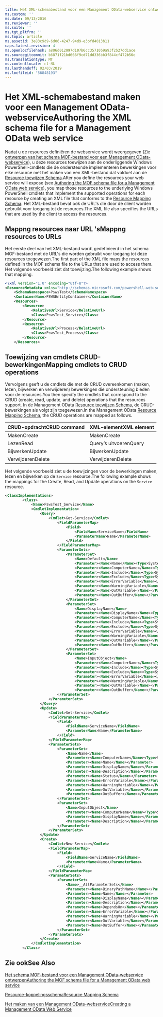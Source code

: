 ```yaml
---
title: Het XML-schemabestand voor een Management OData-webservice ontwerpen | Microsoft Docs
ms.custom: ''
ms.date: 09/13/2016
ms.reviewer: ''
ms.suite: ''
ms.tgt_pltfrm: ''
ms.topic: article
ms.assetid: 3e83c9d9-6d06-4247-94d9-e3bfd4013b11
caps.latest.revision: 4
ms.openlocfilehash: a806d012097d107b6cc35710b9a93f2b27dd1ace
ms.sourcegitcommit: b6871f21bd666f9cd71dd336bb3f844cf472b56c
ms.translationtype: MT
ms.contentlocale: nl-NL
ms.lasthandoff: 02/03/2019
ms.locfileid: "56848193"
---
```

# <a name="authoring-the-xml-schema-file-for-a-management-odata-web-service"></a><span data-ttu-id="f08d8-102">Het XML-schemabestand maken voor een Management OData-webservice</span><span class="sxs-lookup"><span data-stu-id="f08d8-102">Authoring the XML schema file for a Management OData web service</span></span>

<span data-ttu-id="f08d8-103">Nadat u de resources definiëren de webservice wordt weergegeven (Zie [ontwerpen van het schema MOF-bestand voor een Management OData-webservice](./authoring-the-mof-schema-file-for-a-management-odata-web-service.md)), u deze resources toewijzen aan de onderliggende Windows PowerShell-cmdlets die de ondersteunde implementeren bewerkingen voor elke resource met het maken van een XML-bestand dat voldoet aan de [Resource toewijzen Schema](./resource-mapping-schema.md).</span><span class="sxs-lookup"><span data-stu-id="f08d8-103">After you define the resources your web service will expose (see [Authoring the MOF schema file for a Management OData web service](./authoring-the-mof-schema-file-for-a-management-odata-web-service.md)), you map those resources to the underlying Windows PowerShell cmdlets that implement the supported operations for each resource by creating an XML file that conforms to the [Resource Mapping Schema](./resource-mapping-schema.md).</span></span> <span data-ttu-id="f08d8-104">Het XML-bestand bevat ook de URL's die door de client worden gebruikt voor toegang tot de resources.</span><span class="sxs-lookup"><span data-stu-id="f08d8-104">The XML file also specifies the URLs that are used by the client to access the resources.</span></span>

## <a name="mappng-resources-to-urls"></a><span data-ttu-id="f08d8-105">Mappng resources naar URL 's</span><span class="sxs-lookup"><span data-stu-id="f08d8-105">Mappng resources to URLs</span></span>

<span data-ttu-id="f08d8-106">Het eerste deel van het XML-bestand wordt gedefinieerd in het schema MOF-bestand met de URL's die worden gebruikt voor toegang tot deze resources toegewezen.</span><span class="sxs-lookup"><span data-stu-id="f08d8-106">The first part of the XML file maps the resources defined in the MOF schema file to the URLs that are used to access them.</span></span> <span data-ttu-id="f08d8-107">Het volgende voorbeeld ziet dat toewijzing.</span><span class="sxs-lookup"><span data-stu-id="f08d8-107">The following example shows that mapping.</span></span>

```xml
<?xml version="1.0" encoding="utf-8"?>
<ResourceMetadata xmlns="http://schemas.microsoft.com/powershell-web-services/2010/09">
    <SchemaNamespace>PswsTest</SchemaNamespace>
    <ContainerName>PSWSEntityContainer</ContainerName>
    <Resources>
        <Resource>
            <RelativeUrl>Service</RelativeUrl>
            <Class>PswsTest_Service</Class>
        </Resource>
        <Resource>
            <RelativeUrl>Process</RelativeUrl>
            <Class>PswsTest_Process</Class>
        </Resource>
    </Resources>
```

## <a name="mapping-cmdlets-to-crud-operations"></a><span data-ttu-id="f08d8-108">Toewijzing van cmdlets CRUD-bewerkingen</span><span class="sxs-lookup"><span data-stu-id="f08d8-108">Mapping cmdlets to CRUD operations</span></span>

<span data-ttu-id="f08d8-109">Vervolgens geeft u de cmdlets die met de CRUD overeenkomen (maken, lezen, bijwerken en verwijderen) bewerkingen die ondersteuning bieden voor de resources.</span><span class="sxs-lookup"><span data-stu-id="f08d8-109">You then specify the cmdlets that correspond to the CRUD (create, read, update, and delete) operations that the resources support.</span></span> <span data-ttu-id="f08d8-110">In de Management OData [Resource toewijzen Schema](./resource-mapping-schema.md), de CRUD-bewerkingen als volgt zijn toegewezen.</span><span class="sxs-lookup"><span data-stu-id="f08d8-110">In the Management OData [Resource Mapping Schema](./resource-mapping-schema.md), the CRUD operations are mapped as follows.</span></span>

|<span data-ttu-id="f08d8-111">CRUD-opdracht</span><span class="sxs-lookup"><span data-stu-id="f08d8-111">CRUD command</span></span>|<span data-ttu-id="f08d8-112">XML-element</span><span class="sxs-lookup"><span data-stu-id="f08d8-112">XML element</span></span>|
|------------------|-----------------|
|<span data-ttu-id="f08d8-113">Maken</span><span class="sxs-lookup"><span data-stu-id="f08d8-113">Create</span></span>|<span data-ttu-id="f08d8-114">Maken</span><span class="sxs-lookup"><span data-stu-id="f08d8-114">Create</span></span>|
|<span data-ttu-id="f08d8-115">Lezen</span><span class="sxs-lookup"><span data-stu-id="f08d8-115">Read</span></span>|<span data-ttu-id="f08d8-116">Query’s uitvoeren</span><span class="sxs-lookup"><span data-stu-id="f08d8-116">Query</span></span>|
|<span data-ttu-id="f08d8-117">Bijwerken</span><span class="sxs-lookup"><span data-stu-id="f08d8-117">Update</span></span>|<span data-ttu-id="f08d8-118">Bijwerken</span><span class="sxs-lookup"><span data-stu-id="f08d8-118">Update</span></span>|
|<span data-ttu-id="f08d8-119">Verwijderen</span><span class="sxs-lookup"><span data-stu-id="f08d8-119">Delete</span></span>|<span data-ttu-id="f08d8-120">Verwijderen</span><span class="sxs-lookup"><span data-stu-id="f08d8-120">Delete</span></span>|

<span data-ttu-id="f08d8-121">Het volgende voorbeeld ziet u de toewijzingen voor de bewerkingen maken, lezen en bijwerken op de `Service` resource.</span><span class="sxs-lookup"><span data-stu-id="f08d8-121">The following example shows the mappings for the Create, Read, and Update operations on the `Service` resource.</span></span>

```xml
<ClassImplementations>
        <Class>
            <Name>PswsTest_Service</Name>
            <CmdletImplementation>
                <Query>
                    <Cmdlet>Get-Service</Cmdlet>
                        <FieldParameterMap>
                            <Field>
                                <FieldName>ServiceName</FieldName>
                                <ParameterName>Name</ParameterName>
                            </Field>
                        </FieldParameterMap>
                        <ParameterSets>
                            <ParameterSet>
                                <Name>Default</Name>
                                <Parameter><Name>Name</Name><Type>System.String[]</Type></Parameter>
                                <Parameter><Name>ComputerName</Name><Type>System.String[]</Type></Parameter>
                                <Parameter><Name>Include</Name><Type>System.String[]</Type></Parameter>
                                <Parameter><Name>Exclude</Name><Type>System.String[]</Type></Parameter>
                                <Parameter><Name>ErrorVariable</Name></Parameter>
                                <Parameter><Name>WarningVariable</Name></Parameter>
                                <Parameter><Name>OutVariable</Name></Parameter>
                                <Parameter><Name>OutBuffer</Name></Parameter>
                            </ParameterSet>
                            <ParameterSet>
                                <Name>DisplayName</Name>
                                <Parameter><Name>DisplayName</Name><Type>System.String[]</Type></Parameter>
                                <Parameter><Name>ComputerName</Name><Type>System.String[]</Type></Parameter>
                                <Parameter><Name>Include</Name><Type>System.String[]</Type></Parameter>
                                <Parameter><Name>Exclude</Name><Type>System.String[]</Type></Parameter>
                                <Parameter><Name>ErrorVariable</Name></Parameter>
                                <Parameter><Name>WarningVariable</Name></Parameter>
                                <Parameter><Name>OutVariable</Name></Parameter>
                                <Parameter><Name>OutBuffer</Name></Parameter>
                            </ParameterSet>
                            <ParameterSet>
                                <Name>InputObject</Name>
                                <Parameter><Name>ComputerName</Name><Type>System.String[]</Type></Parameter>
                                <Parameter><Name>Include</Name><Type>System.String[]</Type></Parameter>
                                <Parameter><Name>Exclude</Name><Type>System.String[]</Type></Parameter>
                                <Parameter><Name>ErrorVariable</Name></Parameter>
                                <Parameter><Name>WarningVariable</Name></Parameter>
                                <Parameter><Name>OutVariable</Name></Parameter>
                                <Parameter><Name>OutBuffer</Name></Parameter>
                        </ParameterSet>
                    </ParameterSets>
                </Query>
                <Update>
                    <Cmdlet>Set-Service</Cmdlet>
                    <FieldParameterMap>
                        <Field>
                            <FieldName>ServiceName</FieldName>
                            <ParameterName>Name</ParameterName>
                        </Field>
                    </FieldParameterMap>
                    <ParameterSets>
                        <ParameterSet>
                            <Name>Name</Name>
                            <Parameter><Name>ComputerName</Name><Type>System.String[]</Type></Parameter>
                            <Parameter><Name>Name</Name></Parameter>
                            <Parameter><Name>DisplayName</Name></Parameter>
                            <Parameter><Name>Description</Name></Parameter>
                            <Parameter><Name>Status</Name></Parameter>
                            <Parameter><Name>ErrorVariable</Name></Parameter>
                            <Parameter><Name>WarningVariable</Name></Parameter>
                            <Parameter><Name>OutVariable</Name></Parameter>
                            <Parameter><Name>OutBuffer</Name></Parameter>
                        </ParameterSet>
                        <ParameterSet>
                            <Name>InputObject</Name>
                            <Parameter><Name>ComputerName</Name><Type>System.String[]</Type></Parameter>
                            <Parameter><Name>DisplayName</Name></Parameter>
                            <Parameter><Name>Description</Name></Parameter>
                        </ParameterSet>
                    </ParameterSets>
                </Update>
                <Create>
                    <Cmdlet>New-Service</Cmdlet>
                    <FieldParameterMap>
                        <Field>
                            <FieldName>ServiceName</FieldName>
                            <ParameterName>Name</ParameterName>
                        </Field>
                    </FieldParameterMap>
                    <ParameterSets>
                        <ParameterSet>
                            <Name>__AllParameterSets</Name>
                            <Parameter><Name>BinaryPathName</Name></Parameter>
                            <Parameter><Name>Name</Name></Parameter>
                            <Parameter><Name>DisplayName</Name></Parameter>
                            <Parameter><Name>Description</Name></Parameter>
                            <Parameter><Name>DependsOn</Name></Parameter>
                            <Parameter><Name>ErrorVariable</Name></Parameter>
                            <Parameter><Name>WarningVariable</Name></Parameter>
                            <Parameter><Name>OutVariable</Name></Parameter>
                            <Parameter><Name>OutBuffer</Name></Parameter>
                        </ParameterSet>
                    </ParameterSets>
                </Create>
            </CmdletImplementation>
        </Class>
```

## <a name="see-also"></a><span data-ttu-id="f08d8-122">Zie ook</span><span class="sxs-lookup"><span data-stu-id="f08d8-122">See Also</span></span>

[<span data-ttu-id="f08d8-123">Het schema MOF-bestand voor een Management OData-webservice ontwerpen</span><span class="sxs-lookup"><span data-stu-id="f08d8-123">Authoring the MOF schema file for a Management OData web service</span></span>](./authoring-the-mof-schema-file-for-a-management-odata-web-service.md)

[<span data-ttu-id="f08d8-124">Resource-koppelingsschema</span><span class="sxs-lookup"><span data-stu-id="f08d8-124">Resource Mapping Schema</span></span>](./resource-mapping-schema.md)

[<span data-ttu-id="f08d8-125">Het maken van een Management OData-webservice</span><span class="sxs-lookup"><span data-stu-id="f08d8-125">Creating a Management OData Web Service</span></span>](./creating-a-management-odata-web-service.md)